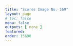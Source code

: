 ```yaml
---
title: "Scores Image No. 569"
layout: page
# toc: false
menu: false
outputs: [ none ]
featured: 
order: 15690
---
```

